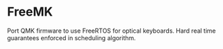 # FreeMK
Port QMK firmware to use FreeRTOS for optical keyboards. Hard real time guarantees enforced in scheduling algorithm.
